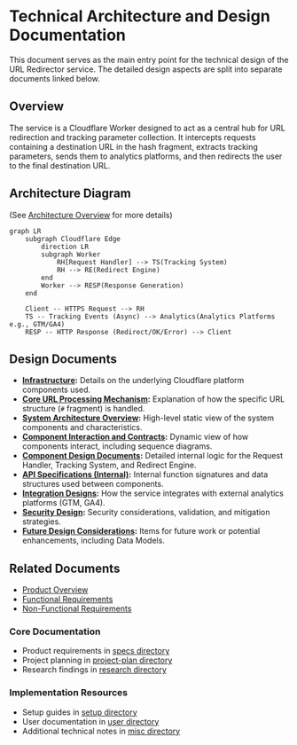 # Technical Architecture and Design Documentation

This document serves as the main entry point for the technical design of the URL Redirector service. The detailed design aspects are split into separate documents linked below.

## Overview

The service is a Cloudflare Worker designed to act as a central hub for URL redirection and tracking parameter collection. It intercepts requests containing a destination URL in the hash fragment, extracts tracking parameters, sends them to analytics platforms, and then redirects the user to the final destination URL.

## Architecture Diagram

(See [Architecture Overview](./architecture_overview.md) for more details)

```mermaid
graph LR
    subgraph Cloudflare Edge
        direction LR
        subgraph Worker
            RH[Request Handler] --> TS(Tracking System)
            RH --> RE(Redirect Engine)
        end
        Worker --> RESP(Response Generation)
    end

    Client -- HTTPS Request --> RH
    TS -- Tracking Events (Async) --> Analytics(Analytics Platforms e.g., GTM/GA4)
    RESP -- HTTP Response (Redirect/OK/Error) --> Client
```

## Design Documents

*   **[Infrastructure](./infrastructure.md):** Details on the underlying Cloudflare platform components used.
*   **[Core URL Processing Mechanism](./url_processing.md):** Explanation of how the specific URL structure (`#` fragment) is handled.
*   **[System Architecture Overview](./architecture_overview.md):** High-level static view of the system components and characteristics.
*   **[Component Interaction and Contracts](./component_interactions.md):** Dynamic view of how components interact, including sequence diagrams.
*   **[Component Design Documents](./component_designs.md):** Detailed internal logic for the Request Handler, Tracking System, and Redirect Engine.
*   **[API Specifications (Internal)](./api_specifications.md):** Internal function signatures and data structures used between components.
*   **[Integration Designs](./integration_designs.md):** How the service integrates with external analytics platforms (GTM, GA4).
*   **[Security Design](./security_design.md):** Security considerations, validation, and mitigation strategies.
*   **[Future Design Considerations](./future_considerations.md):** Items for future work or potential enhancements, including Data Models.

## Related Documents
- [Product Overview](../specs/product_requirements/overview.md)
- [Functional Requirements](../specs/product_requirements/functional_requirements.md)
- [Non-Functional Requirements](../specs/product_requirements/non_functional_requirements.md)

### Core Documentation
- Product requirements in [specs directory](../specs/SPECS.md)
- Project planning in [project-plan directory](../project-plan/PLAN.md)
- Research findings in [research directory](../research/README.md)

### Implementation Resources
- Setup guides in [setup directory](../setup/README.md)
- User documentation in [user directory](../user/README.md)
- Additional technical notes in [misc directory](../misc/README.md)